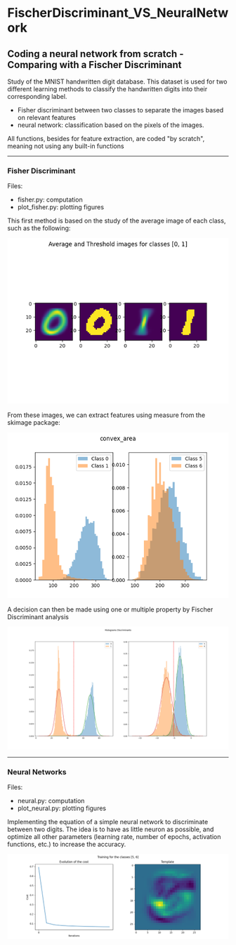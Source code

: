 # FischerDiscriminant_VS_NeuralNetwork

## Coding a neural network from scratch - Comparing with a Fischer Discriminant

Study of the MNIST handwritten digit database. This dataset is used for two different learning methods to classify the handwritten digits into their corresponding label.
 - Fisher discriminant between two classes to separate the images based on relevant features
 - neural network: classification based on the pixels of the images. 
 
All functions, besides for feature extraction, are coded "by scratch", meaning not using any built-in functions 

___ 

### Fisher Discriminant 

Files:
- fisher.py: computation
- plot_fisher.py: plotting figures

This first method is based on the study of the average image of each class, such as the following:

![Image Caption](figures_fisher/Average%20and%20Threshold%20images%20for%20classes%20%5B0,%201%5D.png)

From these images, we can extract features using measure from the skimage package: 

![Image Caption](figures_fisher/convex_area.png)

A decision can then be made using one or multiple property by Fischer Discriminant analysis

![Image Caption](figures_fisher/Histograms%20Discriminants.png)

___ 
### Neural Networks

Files:
- neural.py: computation
- plot_neural.py: plotting figures

Implementing the equation of a simple neural network to discriminate between two digits. The idea is to have as little neuron as possible,
and optimize all other parameters (learning rate, number of epochs, activation functions, etc.) to increase the accuracy.

![Image Caption](figures_neural/Training%20for%20the%20classes%20%5B5,%206%5D.png)
